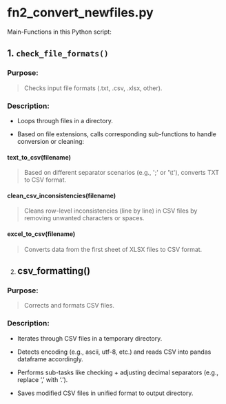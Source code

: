 # fn2_convert_newfiles.py

Main-Functions in this Python script:

## 1. `check_file_formats()`

### Purpose: 

> Checks input file formats (.txt, .csv, .xlsx, other).

### Description:

-   Loops through files in a directory.

-   Based on file extensions, calls corresponding sub-functions to
    handle conversion or cleaning:

#### text_to_csv(filename)

> Based on different separator scenarios (e.g., ';' or '\t'), converts
> TXT to CSV format.

#### clean_csv_inconsistencies(filename)

> Cleans row-level inconsistencies (line by line) in CSV files by
> removing unwanted characters or spaces.

#### excel_to_csv(filename)

> Converts data from the first sheet of XLSX files to CSV format.

2. ## csv_formatting()

### Purpose: 

> Corrects and formats CSV files.

### Description:

-   Iterates through CSV files in a temporary directory.

-   Detects encoding (e.g., ascii, utf-8, etc.) and reads CSV into
    pandas dataframe accordingly.

-   Performs sub-tasks like checking + adjusting decimal separators
    (e.g., replace ‘,’ with ‘.’).

-   Saves modified CSV files in unified format to output directory.
